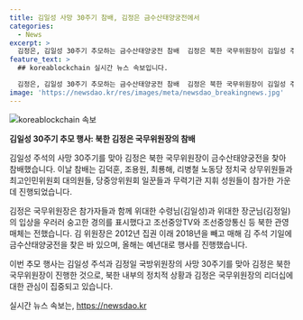 ```yaml
---
title: 김일성 사망 30주기 참배, 김정은 금수산태양궁전에서
categories:
  - News
excerpt: >
  김정은, 김일성 30주기 추모하는 금수산태양궁전 참배  김정은 북한 국무위원장이 김일성 주석의 사망 30주기를 맞아 금수산태양궁전을 찾아 참배했다. 이에는 김덕훈, 조용원, 최룡해, 리병철 등 노동당 정치국 상무위원들과 최고인민위원회 대의원들, 당중앙위원회 일꾼들과 무력기관 지휘성원들도 함께했다. 2012년 이래 매년 김 주석 기일에 참배해온 김정은 위원장은 올해에도 예년과 같이 행사를 진행하며 김 위원장 독자 우상화를 강조하는 분위기가 덜어지지 않을 것으로 전망된다.
feature_text: >
  ## koreablockchain 실시간 뉴스 속보입니다.

  김정은, 김일성 30주기 추모하는 금수산태양궁전 참배  김정은 북한 국무위원장이 김일성 주석의 사망 30주기를 맞아 금수산태양궁전을 찾아 참배했다. 이에는 김덕훈, 조용원, 최룡해, 리병철 등 노동당 정치국 상무위원들과 최고인민위원회 대의원들, 당중앙위원회 일꾼들과 무력기관 지휘성원들도 함께했다. 2012년 이래 매년 김 주석 기일에 참배해온 김정은 위원장은 올해에도 예년과 같이 행사를 진행하며 김 위원장 독자 우상화를 강조하는 분위기가 덜어지지 않을 것으로 전망된다.
image: 'https://newsdao.kr/res/images/meta/newsdao_breakingnews.jpg'
---
```


<p><img src="https://newsdao.kr/res/images/meta/newsdao_breakingnews.jpg" alt="koreablockchain 속보" /></p>

<p><strong>김일성 30주기 추모 행사: 북한 김정은 국무위원장의 참배</strong></p>

<p>김일성 주석의 사망 30주기를 맞아 김정은 북한 국무위원장이 금수산태양궁전을 찾아 참배했습니다. 이날 참배는 김덕훈, 조용원, 최룡해, 리병철 노동당 정치국 상무위원들과 최고인민위원회 대의원들, 당중앙위원회 일꾼들과 무력기관 지휘 성원들이 참가한 가운데 진행되었습니다.</p>

<p>김정은 국무위원장은 참가자들과 함께 위대한 수령님(김일성)과 위대한 장군님(김정일)의 입상을 우러러 숭고한 경의를 표시했다고 조선중앙TV와 조선중앙통신 등 북한 관영 매체는 전했습니다. 김 위원장은 2012년 집권 이래 2018년을 빼고 매해 김 주석 기일에 금수산태양궁전을 찾은 바 있으며, 올해는 예년대로 행사를 진행했습니다.</p>

<p>이번 추모 행사는 김일성 주석과 김정일 국방위원장의 사망 30주기를 맞아 김정은 북한 국무위원장이 진행한 것으로, 북한 내부의 정치적 상황과 김정은 국무위원장의 리더십에 대한 관심이 집중되고 있습니다.</p>
실시간 뉴스 속보는, <a href="https://newsdao.kr" rel="dofollow">https://newsdao.kr</a>



